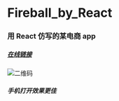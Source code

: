 # Fireball_by_React
### 用 React 仿写的某电商 app
##### [在线链接](https://ymjrcc.github.io/Fireball_by_React/build/)
![二维码](https://ymjrcc.github.io/My_GitHub_Pages/app/images/FireballQrcode.png)
##### 手机打开效果更佳
